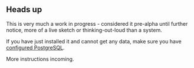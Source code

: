 
## Heads up

This is very much a work in progress - considered it pre-alpha until further
notice, more of a live sketch or thinking-out-loud than a system. 

If you have just installed it and cannot get any data, make sure you have 
[configured PostgreSQL](https://github.com/ricardojmendez/tropology/blob/develop/README.md).
 
More instructions incoming.
